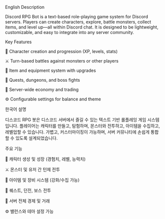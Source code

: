 English Description

Discord RPG Bot is a text-based role-playing game system for Discord servers.
Players can create characters, explore, battle monsters, collect items, and level up—all within Discord chat.
It is designed to be lightweight, customizable, and easy to integrate into any server community.

Key Features

🎲 Character creation and progression (XP, levels, stats)

⚔️ Turn-based battles against monsters or other players

💎 Item and equipment system with upgrades

🏰 Quests, dungeons, and boss fights

📜 Server-wide economy and trading

⚙️ Configurable settings for balance and theme

한국어 설명

디스코드 RPG 봇은 디스코드 서버에서 즐길 수 있는 텍스트 기반 롤플레잉 게임 시스템입니다.
플레이어는 캐릭터를 만들고, 탐험하며, 몬스터와 전투하고, 아이템을 수집하고, 레벨업할 수 있습니다.
가볍고, 커스터마이징이 가능하며, 서버 커뮤니티에 손쉽게 통합할 수 있도록 설계되었습니다.

주요 기능

🎲 캐릭터 생성 및 성장 (경험치, 레벨, 능력치)

⚔️ 몬스터 및 유저 간 턴제 전투

💎 아이템 및 장비 시스템 (강화/수집 가능)

🏰 퀘스트, 던전, 보스 전투

📜 서버 전체 경제 및 거래

⚙️ 밸런스와 테마 설정 가능
